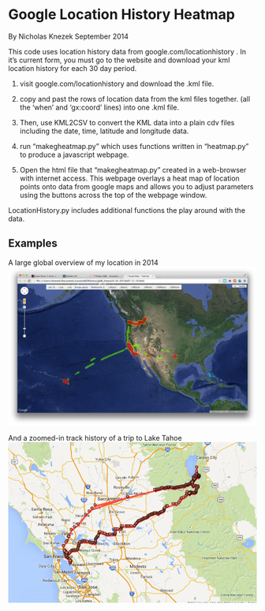 # Google Location History Heatmap
By Nicholas Knezek
September 2014


This code uses location history data from google.com/locationhistory .
In it’s current form, you must go to the website and download your kml location history for each 30 day period. 

1. visit google.com/locationhistory and download the .kml file.

2. copy and past the rows of location data from the kml files together. (all the ‘when’ and ‘gx:coord’ lines) into one .kml file.

3. Then, use KML2CSV to convert the KML data into a plain cdv files including the date, time, latitude and longitude data. 

4. run “makegheatmap.py” which uses functions written in “heatmap.py” to produce a javascript webpage. 

5. Open the html file that “makegheatmap.py” created in a web-browser with internet access. This webpage overlays a heat map of location points onto data from google maps and allows you to adjust parameters using the buttons across the top of the webpage window.

LocationHistory.py includes additional functions the play around with the data. 

## Examples

A large global overview of my location in 2014
![overview](https://github.com/nknezek/location_history_heatmap/blob/master/pictures/nation.png)

And a zoomed-in track history of a trip to Lake Tahoe
![tahoe](https://github.com/nknezek/location_history_heatmap/blob/master/pictures/tahoe.png)
